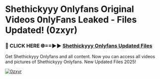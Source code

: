 # Shethickyyy Onlyfans Original Videos 0nlyFans Leaked - Files Updated! (0zxyr)

<h3>🔴 CLICK HERE 🌐==►► <a href="https://tinyurl.com/ehrbuxhb" rel="nofollow">Shethickyyy Onlyfans Updated Files</a></h3>

Get Shethickyyy Onlyfans and all content. Now you can access all videos and pictures of Shethickyyy Onlyfans. New Updated Files 2025!

[![0zxyr](https://i.imgur.com/lVYEuWS.gif)](https://tinyurl.com/ehrbuxhb)
